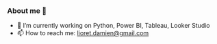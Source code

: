 ### About me 👋
- 🔭 I’m currently working on Python, Power BI, Tableau, Looker Studio
- 📫 How to reach me: lioret.damien@gmail.com



<!--
**DamienLRT/DamienLRT** is a ✨ _special_ ✨ repository because its `README.md` (this file) appears on your GitHub profile.

Here are some ideas to get you started:

- 🔭 I’m currently working on Python, Power BI, Tableau, Looker Studio
- 🌱 I’m currently learning ...
- 👯 I’m looking to collaborate on ...
- 🤔 I’m looking for help with ...
- 💬 Ask me about ...
- 📫 How to reach me: ...
- 😄 Pronouns: ...
- ⚡ Fun fact: ...
-->
